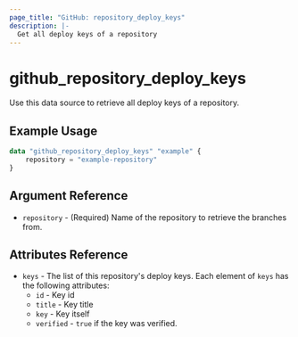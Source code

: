```yaml
---
page_title: "GitHub: repository_deploy_keys"
description: |-
  Get all deploy keys of a repository
---
```


# github_repository_deploy_keys

Use this data source to retrieve all deploy keys of a repository.

## Example Usage

```terraform
data "github_repository_deploy_keys" "example" {
    repository = "example-repository"
}
```

## Argument Reference

* `repository` - (Required) Name of the repository to retrieve the branches from.

## Attributes Reference

* `keys` - The list of this repository's deploy keys. Each element of `keys` has the following attributes:
  * `id` - Key id
  * `title` - Key title
  * `key` - Key itself
  * `verified` - `true` if the key was verified.
